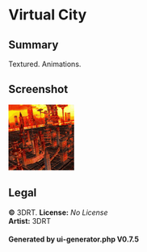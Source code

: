 # Virtual City

## Summary

Textured. Animations.

## Screenshot

![screenshot](screenshot/screenshot.gif)

## Legal

**&copy;** 3DRT. **License:** _No License_<br>**Artist:** 3DRT

#### Generated by ui-generator.php V0.7.5
